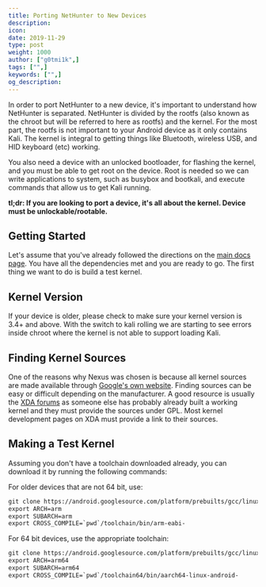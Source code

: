 ```yaml
---
title: Porting NetHunter to New Devices
description:
icon:
date: 2019-11-29
type: post
weight: 1000
author: ["g0tmi1k",]
tags: ["",]
keywords: ["",]
og_description:
---
```


In order to port NetHunter to a new device, it's important to understand how NetHunter is separated. NetHunter is divided by the rootfs (also known as the chroot but will be referred to here as rootfs) and the kernel. For the most part, the rootfs is not important to your Android device as it only contains Kali. The kernel is integral to getting things like Bluetooth, wireless USB, and HID keyboard (etc) working.

You also need a device with an unlocked bootloader, for flashing the kernel, and you must be able to get root on the device. Root is needed so we can write applications to system, such as busybox and bootkali, and execute commands that allow us to get Kali running.

**tl;dr: If you are looking to port a device, it's all about the kernel. Device must be unlockable/rootable.**

## Getting Started

Let's assume that you've already followed the directions on the [main docs page](https://kali.org/docs/nethunter/building-nethunter/). You have all the dependencies met and you are ready to go. The first thing we want to do is build a test kernel.

## Kernel Version

If your device is older, please check to make sure your kernel version is 3.4+ and above. With the switch to kali rolling we are starting to see errors inside chroot where the kernel is not able to support loading Kali.

## Finding Kernel Sources

One of the reasons why Nexus was chosen is because all kernel sources are made available through [Google's own website](https://android.googlesource.com). Finding sources can be easy or difficult depending on the manufacturer. A good resource is usually the [XDA forums](http://forum.xda-developers.com/) as someone else has probably already built a working kernel and they must provide the sources under GPL. Most kernel development pages on XDA must provide a link to their sources.

## Making a Test Kernel

Assuming you don't have a toolchain downloaded already, you can download it by running the following commands:

For older devices that are not 64 bit, use:

```html
git clone https://android.googlesource.com/platform/prebuilts/gcc/linux-x86/arm/arm-eabi-4.7 toolchain
export ARCH=arm
export SUBARCH=arm
export CROSS_COMPILE=`pwd`/toolchain/bin/arm-eabi-
```

For 64 bit devices, use the appropriate toolchain:

```html
git clone https://android.googlesource.com/platform/prebuilts/gcc/linux-x86/aarch64/aarch64-linux-android-4.9 -b  android10-release toolchain64
export ARCH=arm64
export SUBARCH=arm64
export CROSS_COMPILE=`pwd`/toolchain64/bin/aarch64-linux-android-
```
